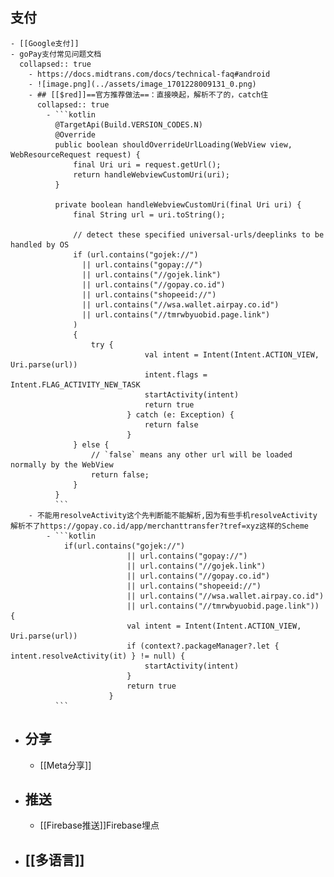## 支付
	- [[Google支付]]
	- goPay支付常见问题文档
	  collapsed:: true
		- https://docs.midtrans.com/docs/technical-faq#android
		- ![image.png](../assets/image_1701228009131_0.png)
		- ## [[$red]]==官方推荐做法==：直接唤起，解析不了的，catch住
		  collapsed:: true
			- ```kotlin
			  @TargetApi(Build.VERSION_CODES.N)
			  @Override
			  public boolean shouldOverrideUrlLoading(WebView view, WebResourceRequest request) {
			      final Uri uri = request.getUrl();
			      return handleWebviewCustomUri(uri);
			  }
			  
			  private boolean handleWebviewCustomUri(final Uri uri) {
			      final String url = uri.toString();
			      
			      // detect these specified universal-urls/deeplinks to be handled by OS
			      if (url.contains("gojek://") 
			        || url.contains("gopay://") 
			        || url.contains("//gojek.link") 
			        || url.contains("//gopay.co.id") 
			        || url.contains("shopeeid://") 
			        || url.contains("//wsa.wallet.airpay.co.id")
			        || url.contains("//tmrwbyuobid.page.link")
			      ) 
			      {
			          try {
			                      val intent = Intent(Intent.ACTION_VIEW, Uri.parse(url))
			                      intent.flags = Intent.FLAG_ACTIVITY_NEW_TASK
			                      startActivity(intent)
			                      return true
			                  } catch (e: Exception) {
			                      return false
			                  }
			      } else {
			          // `false` means any other url will be loaded normally by the WebView
			          return false;
			      }
			  }
			  ```
		- 不能用resolveActivity这个先判断能不能解析,因为有些手机resolveActivity 解析不了https://gopay.co.id/app/merchanttransfer?tref=xyz这样的Scheme
			- ```kotlin
			    if(url.contains("gojek://")
			                  || url.contains("gopay://")
			                  || url.contains("//gojek.link")
			                  || url.contains("//gopay.co.id")
			                  || url.contains("shopeeid://")
			                  || url.contains("//wsa.wallet.airpay.co.id")
			                  || url.contains("//tmrwbyuobid.page.link")) {
			                  val intent = Intent(Intent.ACTION_VIEW, Uri.parse(url))
			                  if (context?.packageManager?.let { intent.resolveActivity(it) } != null) {
			                      startActivity(intent)
			                  }
			                  return true
			              }
			  ```
- ## 分享
	- [[Meta分享]]
- ## 推送
	- [[Firebase推送]]Firebase埋点
- ## [[多语言]]